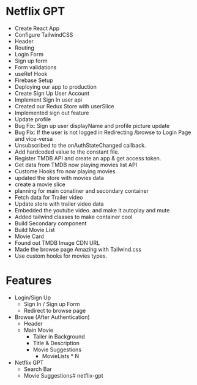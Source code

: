 # Netflix GPT

- Create React App 
- Configure TailwindCSS
- Header
- Routing
- Login Form
- Sign up form
- Form validations
- useRef Hook
- Firebase Setup
- Deploying our app to production
- Create Sign Up User Account
- Implement Sign In user api
- Created our Redux Store with userSlice
- Implemented sign out feature
- Update profile 
- Bug Fix: Sign up user displayName and profile picture update
- Bug Fix: If the user is not logged in Redirecting /browse to Login Page and vice-versa
- Unsubscribed to the onAuthStateChanged callback.
- Add hardcoded value to the constant file.
- Register TMDB API and create an app & get access token.
- Get data from TMDB now playing movies list API
- Custome Hooks fro now playing movies
- updated the store with movies data
- create a movie slice
- planning for main conatiner and secondary container
- Fetch data for Trailer video
- Update store with trailer video data
- Embedded the youtube video. and make it autoplay and mute
- Added tailwind claases to make container cool
- Build Secondary component
- Build Movie List
- Movie Card
- Found out TMDB Image CDN URL
- Made the browse page Amazing with Tailwind.css
- Use custom hooks for movies types.


# Features
- Login/Sign Up 
    - Sign In / Sign up Form
    - Redirect to browse page
- Browse (After Authentication)
    - Header
    - Main Movie
        - Tailer in Background
        - Title & Description
        - Movie Suggestions
            - MovieLists * N
- Netflix GPT
    - Search Bar
    - Movie Suggestions# netflix-gpt

